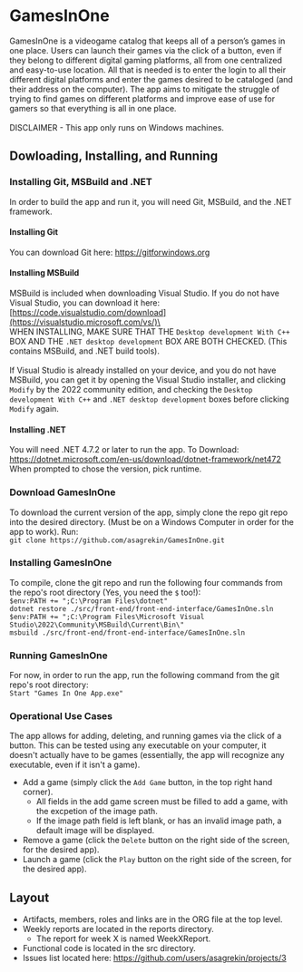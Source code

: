 # GamesInOne
GamesInOne is a videogame catalog that keeps all of a person’s games in one place. Users can launch their games via the click of a button, even if they belong to different digital gaming platforms, all from one centralized and easy-to-use location. All that is needed is to enter the login to all their different digital platforms and enter the games desired to be cataloged (and their address on the computer). The app aims to mitigate the struggle of trying to find games on different platforms and improve ease of use for gamers so that everything is all in one place.\
\
DISCLAIMER - This app only runs on Windows machines.
## Dowloading, Installing, and Running
### Installing Git, MSBuild and .NET
In order to build the app and run it, you will need Git, MSBuild, and the .NET framework.
#### Installing Git
You can download Git here: https://gitforwindows.org
#### Installing MSBuild
MSBuild is included when downloading Visual Studio. If you do not have Visual Studio, you can download it here: [https://code.visualstudio.com/download](https://visualstudio.microsoft.com/vs/)\
\
WHEN INSTALLING, MAKE SURE THAT THE `Desktop development With C++` BOX AND THE `.NET desktop development` BOX ARE BOTH CHECKED. (This contains MSBuild, and .NET build tools).\
\
If Visual Studio is already installed on your device, and you do not have MSBuild, you can get it by opening the Visual Studio installer, and clicking `Modify` by the 2022 community edition, and checking the `Desktop development With C++` and `.NET desktop development` boxes before clicking `Modify` again.
#### Installing .NET
You will need .NET 4.7.2 or later to run the app. To Download: https://dotnet.microsoft.com/en-us/download/dotnet-framework/net472 \
When prompted to chose the version, pick runtime.
### Download GamesInOne
To download the current version of the app, simply clone the repo git repo into the desired directory. (Must be on a Windows Computer in order for the app to work). Run:\
`git clone https://github.com/asagrekin/GamesInOne.git`
### Installing GamesInOne
To compile, clone the git repo and run the following four commands from the repo's root directory (Yes, you need the `$` too!):\
`$env:PATH += ";C:\Program Files\dotnet"`\
`dotnet restore ./src/front-end/front-end-interface/GamesInOne.sln`\
`$env:PATH += ";C:\Program Files\Microsoft Visual Studio\2022\Community\MSBuild\Current\Bin\"`\
`msbuild ./src/front-end/front-end-interface/GamesInOne.sln`
### Running GamesInOne
For now, in order to run the app, run the following command from the git repo's root directory:\
`Start "Games In One App.exe"`
### Operational Use Cases
The app allows for adding, deleting, and running games via the click of a button. This can be tested using any executable on your computer, it doesn't actually have to be games (essentially, the app will recognize any executable, even if it isn't a game).
- Add a game (simply click the `Add Game` button, in the top right hand corner).
  - All fields in the add game screen must be filled to add a game, with the excpetion of the image path.
  - If the image path field is left blank, or has an invalid image path, a default image will be displayed.
- Remove a game (click the `Delete` button on the right side of the screen, for the desired app).
- Launch a game (click the `Play` button on the right side of the screen, for the desired app).
## Layout
- Artifacts, members, roles and links are in the ORG file at the top level.
- Weekly reports are located in the reports directory.
  - The report for week X is named WeekXReport.
- Functional code is located in the src directory.
- Issues list located here: https://github.com/users/asagrekin/projects/3

